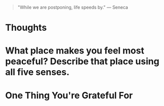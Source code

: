 
> \"While we are postponing, life speeds by.\" — Seneca

# Thoughts

# What place makes you feel most peaceful? Describe that place using all five senses.

# One Thing You're Grateful For

